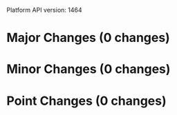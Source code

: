 Platform API version: 1464


# Major Changes (0 changes)


# Minor Changes (0 changes)


# Point Changes (0 changes)
